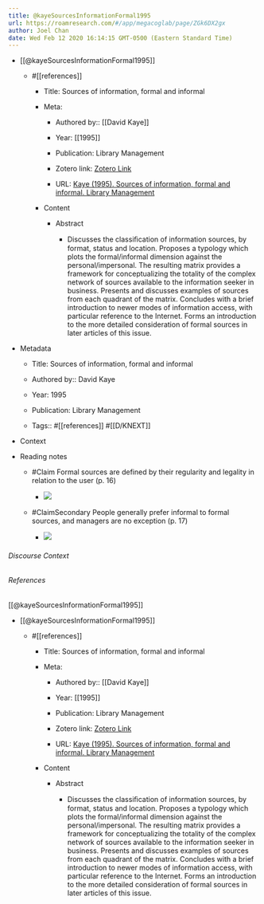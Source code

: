 ```yaml
---
title: @kayeSourcesInformationFormal1995
url: https://roamresearch.com/#/app/megacoglab/page/ZGk6DX2gx
author: Joel Chan
date: Wed Feb 12 2020 16:14:15 GMT-0500 (Eastern Standard Time)
---
```


- [[@kayeSourcesInformationFormal1995]]

    - #[[references]]

        - Title: Sources of information, formal and informal

        - Meta:

            - Authored by:: [[David Kaye]]

            - Year: [[1995]]

            - Publication: Library Management

            - Zotero link: [Zotero Link](zotero://select/items/1_WJM2QIR2)

            - URL: [Kaye (1995). Sources of information, formal and informal. Library Management](https://www.emerald.com/insight/content/doi/10.1108/EUM0000000003898/full/html)

        - Content

            - Abstract

                - Discusses the classiﬁcation of information sources, by format, status and location. Proposes a typology which plots the formal/informal dimension against the personal/impersonal. The resulting matrix provides a framework for conceptualizing the totality of the complex network of sources available to the information seeker in business. Presents and discusses examples of sources from each quadrant of the matrix. Concludes with a brief introduction to newer modes of information access, with particular reference to the Internet. Forms an introduction to the more detailed consideration of formal sources in later articles of this issue.
- Metadata

    - Title: Sources of information, formal and informal

    - Authored by:: David Kaye

    - Year: 1995

    - Publication: Library Management

    - Tags:: #[[references]] #[[D/KNEXT]]
- Context
- Reading notes

    - #Claim Formal sources are defined by their regularity and legality in relation to the user (p. 16)

        - ![](https://firebasestorage.googleapis.com/v0/b/firescript-577a2.appspot.com/o/imgs%2Fapp%2Fmegacoglab%2FFCAvVf1T-Y?alt=media&token=e429c445-72f4-4e84-a37f-95ffde304b0c)

    - #ClaimSecondary People generally prefer informal to formal sources, and managers are no exception (p. 17)

        - ![](https://firebasestorage.googleapis.com/v0/b/firescript-577a2.appspot.com/o/imgs%2Fapp%2Fmegacoglab%2FsvoZ80Fv5B?alt=media&token=131dd25d-06e9-4849-b1b9-91d7ae1f4a82)

###### Discourse Context



###### References

[[@kayeSourcesInformationFormal1995]]

- [[@kayeSourcesInformationFormal1995]]

    - #[[references]]

        - Title: Sources of information, formal and informal

        - Meta:

            - Authored by:: [[David Kaye]]

            - Year: [[1995]]

            - Publication: Library Management

            - Zotero link: [Zotero Link](zotero://select/items/1_WJM2QIR2)

            - URL: [Kaye (1995). Sources of information, formal and informal. Library Management](https://www.emerald.com/insight/content/doi/10.1108/EUM0000000003898/full/html)

        - Content

            - Abstract

                - Discusses the classiﬁcation of information sources, by format, status and location. Proposes a typology which plots the formal/informal dimension against the personal/impersonal. The resulting matrix provides a framework for conceptualizing the totality of the complex network of sources available to the information seeker in business. Presents and discusses examples of sources from each quadrant of the matrix. Concludes with a brief introduction to newer modes of information access, with particular reference to the Internet. Forms an introduction to the more detailed consideration of formal sources in later articles of this issue.
